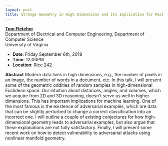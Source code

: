 ```yaml
---
layout: post
title: Strange Geometry in High Dimensions and its Implication for Machine Learning
---
```


**[Tom Fletcher](https://engineering.virginia.edu/faculty/tom-fletcher)**<br>
Department of Electrical and Computer Engineering, Department of Computer Science<br>
University of Virginia

- **Date**: Friday September 6th, 2019
- **Time**: 12:00PM
- **Location**: Rice 242

**Abstract** Modern data lives in high dimensions, e.g., the number of pixels in an image, the number of words in a document, etc. In this talk, I will present some of the geometric oddities of random samples in high-dimensional Euclidean space. Our intuition about distances, angles, and volumes, which we acquire from 2D and 3D reasoning, doesn't serve us well in higher dimensions. This has important implications for machine learning. One of the most famous is the existence of adversarial examples, which are data that can be slightly perturbed to change a correct classification into an incorrect one. I will outline a couple of existing conjectures for how high-dimensional geometry leads to adversarial examples, but also argue that these explanations are not fully satisfactory. Finally, I will present some recent work on how to detect vulnerability to adversarial attacks using nonlinear manifold geometry.
